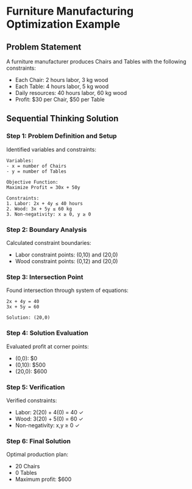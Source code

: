 # Furniture Manufacturing Optimization Example

## Problem Statement

A furniture manufacturer produces Chairs and Tables with the following constraints:
- Each Chair: 2 hours labor, 3 kg wood
- Each Table: 4 hours labor, 5 kg wood
- Daily resources: 40 hours labor, 60 kg wood
- Profit: $30 per Chair, $50 per Table

## Sequential Thinking Solution

### Step 1: Problem Definition and Setup
Identified variables and constraints:
```
Variables:
- x = number of Chairs
- y = number of Tables

Objective Function:
Maximize Profit = 30x + 50y

Constraints:
1. Labor: 2x + 4y ≤ 40 hours
2. Wood: 3x + 5y ≤ 60 kg
3. Non-negativity: x ≥ 0, y ≥ 0
```

### Step 2: Boundary Analysis
Calculated constraint boundaries:
- Labor constraint points: (0,10) and (20,0)
- Wood constraint points: (0,12) and (20,0)

### Step 3: Intersection Point
Found intersection through system of equations:
```
2x + 4y = 40
3x + 5y = 60

Solution: (20,0)
```

### Step 4: Solution Evaluation
Evaluated profit at corner points:
- (0,0): $0
- (0,10): $500
- (20,0): $600

### Step 5: Verification
Verified constraints:
- Labor: 2(20) + 4(0) = 40 ✓
- Wood: 3(20) + 5(0) = 60 ✓
- Non-negativity: x,y ≥ 0 ✓

### Step 6: Final Solution
Optimal production plan:
- 20 Chairs
- 0 Tables
- Maximum profit: $600